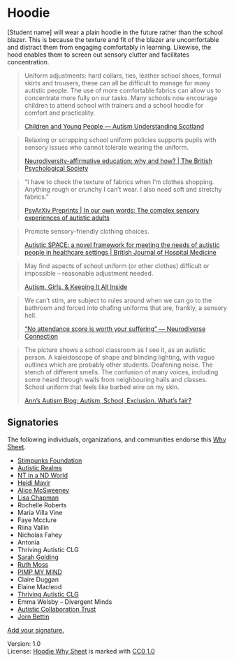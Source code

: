 # Hoodie

[Student name] will wear a plain hoodie in the future rather than the school blazer. This is because the texture and fit of the blazer are uncomfortable and distract them from engaging comfortably in learning. Likewise, the hood enables them to screen out sensory clutter and facilitates concentration.

> Uniform adjustments: hard collars, ties, leather school shoes, formal skirts and trousers, these can all be difficult to manage for many autistic people. The use of more comfortable fabrics can allow us to concentrate more fully on our tasks. Many schools now encourage children to attend school with trainers and a school hoodie for comfort and practicality.
> 
> [Children and Young People — Autism Understanding Scotland](https://www.autismunderstanding.scot/information-hub/children-young-people)

> Relaxing or scrapping school uniform policies supports pupils with sensory issues who cannot tolerate wearing the uniform.
> 
> [Neurodiversity-affirmative education: why and how? | The British Psychological Society](https://www.bps.org.uk/psychologist/neurodiversity-affirmative-education-why-and-how)

> “I have to check the texture of fabrics when I’m clothes shopping. Anything rough or crunchy I can’t wear. I also need soft and stretchy fabrics.”
> 
> [PsyArXiv Preprints | In our own words: The complex sensory experiences of autistic adults](https://osf.io/preprints/psyarxiv/3nk7a)

> Promote sensory-friendly clothing choices.
> 
> [Autistic SPACE: a novel framework for meeting the needs of autistic people in healthcare settings | British Journal of Hospital Medicine](https://www.magonlinelibrary.com/doi/full/10.12968/hmed.2023.0006)

> May find aspects of school uniform (or other clothes) difficult or impossible – reasonable adjustment needed.
> 
> [Autism, Girls, & Keeping It All Inside](https://s3.eu-central-1.amazonaws.com/up.raindrop.io/raindrop/files/485/001/224/keeping_it_all_inside.pdf?X-Amz-Algorithm=AWS4-HMAC-SHA256&X-Amz-Content-Sha256=UNSIGNED-PAYLOAD&X-Amz-Credential=ASIAZWICFKR6YEGMGVFR%2F20240405%2Feu-central-1%2Fs3%2Faws4_request&X-Amz-Date=20240405T124944Z&X-Amz-Expires=1800&X-Amz-Security-Token=IQoJb3JpZ2luX2VjEHgaDGV1LWNlbnRyYWwtMSJHMEUCIQDr7chnXbDLaZMtLkoRigD6AR%2BnCFTbtRuSeYqDZvUzawIgdm1f7yl%2FuC2zbgZnrDD2%2B9uNRQz6cOv6%2FCcnpbcP8kQqgQQIof%2F%2F%2F%2F%2F%2F%2F%2F%2F%2FARAAGgw2NjYyNjEzNDU0MDUiDOxaBOjlTAfMzF%2FVkyrVA00W8xRTCjKXrS3tLupAmR%2BxWFAn%2FwCr4hvrWbZ5g1gS06LwL%2BS0xaPCJiXtE1Stk3EU%2FalwZNe5lkWENUUr42oWzAV0A%2Bba4156HVWPNfmoH5PUuURZHxyxFzb7%2BG2e5uq%2B5XHYIM4f1ySDtTyCgRGGzhjoAuVETi7bqw%2Bx0y4CNWPxjs%2FI%2FX5wREu2ctJQxT6nCjFoPLZQFbkTt2kD6JTzhbr3iBziPLEf9QBl6ELnqS4Pq%2F125m07kBGVzUGYWd3zNjfShIDzkuX%2B7M2M6d6BiOpW4OtNA5emYAYOzb%2FeQAwUHsOV9NrhYH9WNIMHho%2Ba%2F2LvKQYNWNumQY3oglgXl%2BU%2Fnv2R2cqIEDzi39sMlbUyQh65m3TNocfg2QljtLy8pp3MfdRVriTG2P7NzDpfIvCxP5n8JQrmR4bNZU6kDCcBkkFwArmWDAhHAML9bEpSnYLQslR%2B81KHGLdcguSR3uQPZlNLdTsuEibofx1W%2BtMUnEZWcju7Gt0NS3HLJi%2BI3OGfO0b7j350XSWtXeMUWhj7ASzHh9N6Vd5CyhTTFm1mWVWQDNsjC%2FAnPq95HgRu%2FtwF%2B4p%2FKZWVeWEpkm9U0YIdbNgNTfwd%2BVjfRzkg7%2F4nLGUwodS%2BsAY6pQFHt61jY6rzSvQS7TU%2FuyJYxuo1Q%2FUwmGj6sqcaXkoBhmscltFkztdgApI2an5OhD6A0IQQt%2Bu7PhJ1QRMU9BZhYs49FFvuSyRScEmGSUO6rz4CUjePoVpXYIDOg3%2BeMXOZO5jia1RVDQoaSq8GPVuVJdbWQRbx2hHuCOh0LaULLlyxnt5VYlHqfsEJ4rKU7g1OZ2aC4uI4FOQ4CHWrn5R4JlVKR5o%3D&X-Amz-Signature=329c380932b04fa47cb45d8a66e9d7f014df3dca75addcca2017cec7bc7cc6ca&X-Amz-SignedHeaders=host&x-id=GetObject)

> We can’t stim, are subject to rules around when we can go to the bathroom and forced into chafing uniforms that are, frankly, a sensory hell.
> 
> [“No attendance score is worth your suffering” — Neurodiverse Connection](https://ndconnection.co.uk/blog/school-attendance?fbclid=IwAR1sKNadTvB5hiV1dxEoOOvuTCDpET8GEvGuYn-IDQCz8FH8fphnXnTNBYU_aem_AVerx9v6D_7bT4T-Me-49UmjRWS1hOm73X3pbLLfyuuzKXaoG_FXWkKI03EDZfVVirk)

> The picture shows a school classroom as I see it, as an autistic person. A kaleidoscope of shape and blinding lighting, with vague outlines which are probably other students. Deafening noise. The stench of different smells. The confusion of many voices, including some heard through walls from neighbouring halls and classes. School uniform that feels like barbed wire on my skin.
> 
> [Ann’s Autism Blog: Autism, School, Exclusion. What’s fair?](https://annsautism.blogspot.com/2018/08/autism-school-exclusion-whats-fair.html)

## Signatories
The following individuals, organizations, and communities endorse this [Why Sheet](https://stimpunks.org/why/).

- [Stimpunks Foundation](https://stimpunks.org/)
- [Autistic Realms](https://www.autisticrealms.com/)
- [NT in a ND World](https://www.nt-in-a-nd-world.com/)
- [Heidi Mavir](https://www.heidimavir.com/)
- [Alice McSweeney](https://neurodiversejourneys.com/)
- [Lisa Chapman](https://x.com/CommonSenseSLT?t=F3NyG_PwsU11ekXd7npIZg&s=09)
- Rochelle Roberts
- Maria Villa Vine
- Faye Mcclure
- Riina Vallin
- Nicholas Fahey
- Antonia
- Thriving Autistic CLG
- [Sarah Golding](https://www.sarah-golding.co.uk/)
- [Ruth Moss](http://theeverythingiknow.substack.com/)
- [PIMP MY MIND](https://www.facebook.com/profile.php?id=61551477268432)
- Claire Duggan
- Elaine Macleod
- [Thriving Autistic CLG](https://www.thrivingautistic.org/)
- Emma Welsby – Divergent Minds
- [Autistic Collaboration Trust](https://autcollab.org/)
- [Jorn Bettin](https://jornbettin.com/)

[Add your signature.](https://stimpunks.org/fieldguide/operations/forms/sign-why-sheet/)

Version: 1.0  
License: [Hoodie Why Sheet](https://stimpunks.org/why/hoodie/) is marked with [CC0 1.0](https://creativecommons.org/publicdomain/zero/1.0/?ref=chooser-v1)